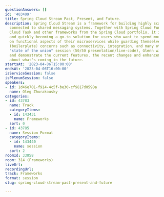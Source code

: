 ```yaml
---
questionAnswers: []
id: '403409'
title: Spring Cloud Stream Past, Present, and Future.
description: Spring Cloud Stream is a framework for building highly scalable microservices
  connected to shared messaging systems. Together with Spring Cloud Function, Spring
  Cloud Task and other frameworks from the Spring Cloud portfolio, it is evolving
  and quickly becoming a go-to solution for users who want to spend more time concentrating
  on functional aspects of their microservices while guarding themselves from nonfunctional
  (boilerplate) concerns such as connectivity, integration, and many others. In this
  "state of the union" session (50/50 presentation/live-code), Glenn will discuss
  and demonstrate the current features, the recent changes and enhancements, and talk
  about what's coming in the future.
startsAt: '2023-04-06T15:00:00'
endsAt: '2023-04-06T16:00:00'
isServiceSession: false
isPlenumSession: false
speakers:
- id: 1d46e701-f914-4c5f-be30-cf9817d0598a
  name: Oleg Zhurakousky
categories:
- id: 43783
  name: Track
  categoryItems:
  - id: 143431
    name: Frameworks
  sort: 0
- id: 43785
  name: Session Format
  categoryItems:
  - id: 143440
    name: session
  sort: 2
roomId: 33058
room: 314 (Frameworks)
liveUrl: 
recordingUrl: 
track: Frameworks
format: session
slug: spring-cloud-stream-past-present-and-future

---
```

